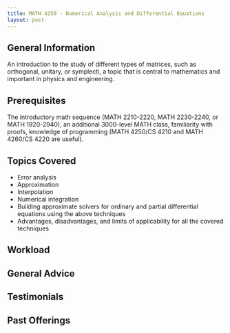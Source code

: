 ```yaml
---
title: MATH 4250 - Numerical Analysis and Differential Equations
layout: post
---
```


<link rel="stylesheet" href="/main.css">

## General Information

An introduction to the study of different types of matrices, such as orthogonal, unitary, or symplecti, a topic that is central to mathematics and important in physics and engineering. 

## Prerequisites

The introductory math sequence (MATH 2210-2220, MATH 2230-2240, or MATH 1920-2940), an additional 3000-level MATH class, familiarity with proofs, knowledge of programming (MATH 4250/CS 4210 and MATH 4260/CS 4220 are useful).
## Topics Covered

  - Error analysis
  - Approximation
  - Interpolation
  - Numerical integration
  - Building approximate solvers for ordinary and partial differential equations using the above techniques
  - Advantages, disadvantages, and limits of applicability for all the covered techniques
  
## Workload



## General Advice


  
## Testimonials


## Past Offerings

